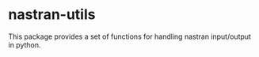 # nastran-utils
This package provides a set of functions for handling nastran input/output in python.
